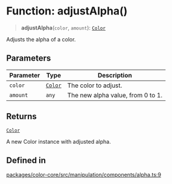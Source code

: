 # Function: adjustAlpha()

> **adjustAlpha**(`color`, `amount`): [`Color`](../classes/Color.md)

Adjusts the alpha of a color.

## Parameters

| Parameter | Type | Description |
| ------ | ------ | ------ |
| `color` | [`Color`](../classes/Color.md) | The color to adjust. |
| `amount` | `any` | The new alpha value, from 0 to 1. |

## Returns

[`Color`](../classes/Color.md)

A new Color instance with adjusted alpha.

## Defined in

[packages/color-core/src/manipulation/components/alpha.ts:9](https://github.com/iamlite/color-core-mono-test/blob/d94d70fcd3b8bc32b54a8388048088ead1ff133f/packages/color-core/src/manipulation/components/alpha.ts#L9)
